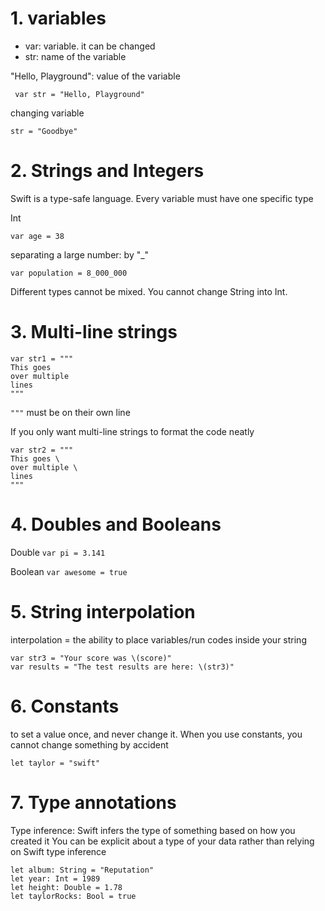 # 1. variables
* var: variable. it can be changed
* str: name of the variable

"Hello, Playground": value of the variable

``` var str = "Hello, Playground"```

changing variable

```str = "Goodbye"```


# 2. Strings and Integers

Swift is a type-safe language. Every variable must have one specific type

Int

```var age = 38```

separating a large number: by "_"

```var population = 8_000_000```

Different types cannot be mixed. You cannot change String into Int.

# 3. Multi-line strings
```
var str1 = """
This goes
over multiple
lines
"""
```

`"""` must be on their own line

If you only want multi-line strings to format the code neatly

```
var str2 = """
This goes \
over multiple \
lines
"""
```

# 4. Doubles and Booleans
Double
```var pi = 3.141```

Boolean
```var awesome = true```


# 5. String interpolation
interpolation = the ability to place variables/run codes inside your string

```var score = 85
var str3 = "Your score was \(score)"
var results = "The test results are here: \(str3)"
```

# 6. Constants
to set a value once, and never change it. When you use constants, you cannot change something by accident

```let taylor = "swift"```


# 7. Type annotations

Type inference: Swift infers the type of something based on how you created it
You can be explicit about a type of your data rather than relying on Swift type inference

```
let album: String = "Reputation"
let year: Int = 1989
let height: Double = 1.78
let taylorRocks: Bool = true
```
